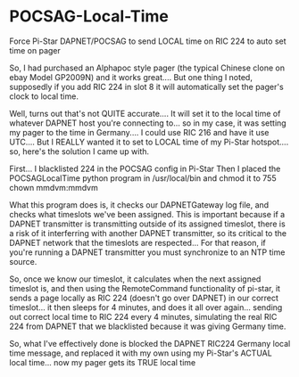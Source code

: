 # POCSAG-Local-Time
Force Pi-Star DAPNET/POCSAG to send LOCAL time on RIC 224 to auto set time on pager

So, I had purchased an Alphapoc style pager (the typical Chinese clone on ebay Model GP2009N)
and it works great.... But one thing I noted, supposedly if you add RIC 224 in slot 8 it will automatically set the pager's clock to local time.

Well, turns out that's not QUITE accurate.... It will set it to the local time of whatever DAPNET host you're connecting to... so in my case, it was setting my pager to the time in Germany.... I could use RIC 216 and have it use UTC.... But I REALLY wanted it to set to LOCAL time of my Pi-Star hotspot.... so, here's the solution I came up with.

First... I blacklisted 224 in the POCSAG config in Pi-Star
Then I placed the POCSAGLocalTime python program in /usr/local/bin and chmod it to 755 chown mmdvm:mmdvm

What this program does is, it checks our DAPNETGateway log file, and checks what timeslots we've been assigned.  This is important because if a DAPNET transmitter is transmitting outside of its assigned timeslot, there is a risk of it interferring with another DAPNET transmitter, so its critical to the DAPNET network that the timeslots are respected... For that reason, if you're running a DAPNET transmitter you must synchronize to an NTP time source.  

So, once we know our timeslot, it calculates when the next assigned timeslot is, and then using the RemoteCommand functionality of pi-star, it sends a page locally as RIC 224 (doesn't go over DAPNET) in our correct timeslot... it then sleeps for 4 minutes, and does it all over again... sending out correct local time to RIC 224 every 4 minutes, simulating the real RIC 224 from DAPNET that we blacklisted because it was giving Germany time.

So, what I've effectively done is blocked the DAPNET RIC224 Germany local time message, and replaced it with my own using my Pi-Star's ACTUAL local time... 
now my pager gets its TRUE local time
